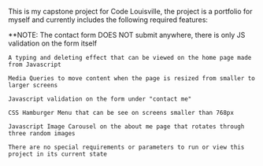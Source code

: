 This is my capstone project for Code Louisville, the project is a portfolio for myself and currently includes the following required features:

**NOTE: The contact form DOES NOT submit anywhere, there is only JS validation on the form itself

    A typing and deleting effect that can be viewed on the home page made from Javascript

    Media Queries to move content when the page is resized from smaller to larger screens

    Javascript validation on the form under "contact me"

    CSS Hamburger Menu that can be see on screens smaller than 768px

    Javascript Image Carousel on the about me page that rotates through three random images

    There are no special requirements or parameters to run or view this project in its current state
